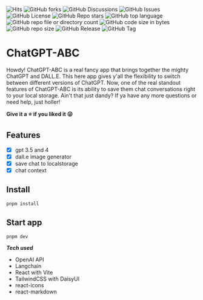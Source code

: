 ![Hits](https://hits.seeyoufarm.com/api/count/incr/badge.svg?url=https%3A%2F%2Fgithub.com%2Fjames-gates-0212%2Fchatgpt-abc)
![GitHub forks](https://img.shields.io/github/forks/james-gates-0212/chatgpt-abc?style=flat)
![GitHub Discussions](https://img.shields.io/github/discussions/james-gates-0212/chatgpt-abc)
![GitHub Issues](https://img.shields.io/github/issues/james-gates-0212/chatgpt-abc)
![GitHub License](https://img.shields.io/github/license/james-gates-0212/chatgpt-abc)
![GitHub Repo stars](https://img.shields.io/github/stars/james-gates-0212/chatgpt-abc?style=flat)
![GitHub top language](https://img.shields.io/github/languages/top/james-gates-0212/chatgpt-abc)
![GitHub repo file or directory count](https://img.shields.io/github/directory-file-count/james-gates-0212/chatgpt-abc)
![GitHub code size in bytes](https://img.shields.io/github/languages/code-size/james-gates-0212/chatgpt-abc)
![GitHub repo size](https://img.shields.io/github/repo-size/james-gates-0212/chatgpt-abc)
![GitHub Release](https://img.shields.io/github/v/release/james-gates-0212/chatgpt-abc)
![GitHub Tag](https://img.shields.io/github/v/tag/james-gates-0212/chatgpt-abc)

# ChatGPT-ABC

Howdy! ChatGPT-ABC is a real fancy app that brings together the mighty ChatGPT and DALL.E. This here app gives y'all the flexibility to switch between different versions of ChatGPT. Now, one of the real standout features of ChatGPT-ABC is its ability to save them chat conversations right to your local storage. Ain't that just dandy? If ya have any more questions or need help, just holler!

**Give it a ⭐ if you liked it 😜**

## Features

- [x] gpt 3.5 and 4
- [x] dall.e image generator
- [x] save chat to localstorage
- [x] chat context

## Install

```bash
pnpm install
```

## Start app

```bash
pnpm dev
```

**_Tech used_**

- OpenAI API
- Langchain
- React with Vite
- TailwindCSS with DaisyUI
- react-icons
- react-markdown
